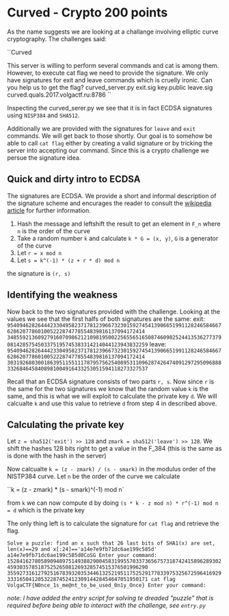 Curved - Crypto 200 points
======

As the name suggests we are looking at a challange involving elliptic curve cryptography. The challenges said:


``Curved

This server is willing to perform several commands and cat is among them. However, to execute cat flag we need to provide the signature. We only have signatures for exit and leave commands which is cruelly ironic. Can you help us to get the flag?
curved_server.py
exit.sig
key.public
leave.sig
curved.quals.2017.volgactf.ru:8786
``


Inspecting the curved_serer.py we see that it is in fact ECDSA signatures using ``NISP384`` and ``SHA512``.

Additionally we are provided with the signatures for ``leave`` and ``exit`` commands. We will get back to those shortly. Our goal is to somehow be able to call ``cat flag`` either by creating a valid signature or by tricking the server into accepting our command. Since this is a crypto challenge we persue the signature idea.

Quick and dirty intro to ECDSA
------------------------------

The signatures are ECDSA. We provide a short and informal description of the signature scheme and encurages the reader to consult the [wikipedia article](https://en.wikipedia.org/wiki/Elliptic_Curve_Digital_Signature_Algorithm) for further information.

1. Hash the message and leftshift the result to get an element in ``F_n`` where ``n`` is the order of the curve
2. Take a random number ``k`` and calculate ``k * G = (x, y)``, ``G`` is a generator of the curve
3. Let ``r = x mod n``
4. Let ``s = k^(-1) * (z + r * d) mod n``

the signature is ``(r, s)``

Identifying the weakness
------------------------

Now back to the two signatures provided with the challenge. Looking at the values we see that the first halfs of both signatures are the same:
exit: ``9540946282644423304958237178123966732301592745413906651991128246584667628620778601005222874778554839816137094172414
34855921360927916070986212109819500225655651650874609025244135362773790814285754503375195745383314214044123943832259``
leave: ``9540946282644423304958237178123966732301592745413906651991128246584667628620778601005222874778554839816137094172414
30319268030018639511551117879575625408953110962874264740912972950968883326846458408981004916433253051594118273327537``

Recall that an ECDSA signature consists of two parts ``r, s``. Now since ``r`` is the same for the two signatures we know that the random value ``k`` is the same, and this is what we will exploit to calculate the private key ``d``. We will calcualte ``k`` and use this value to retrieve ``d`` from step 4 in described above.

Calculating the private key
---------------------------

Let ``z = sha512('exit') >> 128`` and ``zmark = sha512('leave') >> 128``. We shift the hashes 128 bits right to get a value in the F_384 (this is the same as is done with the hash in the server)

Now calcualte ``k = (z - zmark) / (s - smark)`` in the modulus order of the NISTP384 curve. Let ``n`` be the order of the curve we calculate

``k = (z - zmark) * (s - smark)^(-1) mod n`

from ``k`` we can now compute d by doing ``(s * k - z mod n) * r^(-1) mod n = d`` which is the private key

The only thing left is to calculate the signature for ``cat flag`` and retrieve the flag.

``
Solve a puzzle: find an x such that 26 last bits of SHA1(x) are set, len(x)==29 and x[:24]=='a14e7e9fb71dc6ae199c585d'
a14e7e9fb71dc6ae199c585d0CoSG
Enter your command:
15284162780589094897514938829004583199557033736567573187424158962893024593035785187525265081269328574515376501996290 35592731612792516783932035344613252195117525291778339753256725964169293331650412053228745241230914428454647051950171 cat flag
VolgaCTF{N0nce_1s_me@nt_to_be_used_0n1y_Once}
Enter your command:
``

_note: I have added the entry script for solving te dreaded "puzzle" that is required before being able to interact with the challenge, see ``entry.py``_



